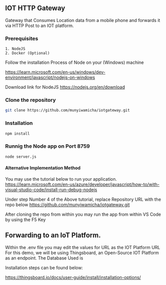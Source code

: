 ## IOT HTTP Gateway
 Gateway that Consumes Location data from a mobile phone and forwards it via HTTP Post to an IOT platform. 
### Prerequisites
    1. NodeJS
    2. Docker (Optional)

Follow the installation Process of Node on your (Windows) machine

https://learn.microsoft.com/en-us/windows/dev-environment/javascript/nodejs-on-windows

Download link for NodeJS
https://nodejs.org/en/download


### Clone the repository

```bash
git clone https://github.com/munyiwamicha/iotgateway.git
```
### Installation

```bash
npm install
```
### Runnig the Node app on Port 8759
```bash
node server.js
```

#### Alternative Implementation Method 
You may use the tutorial below to run your application.
https://learn.microsoft.com/en-us/azure/developer/javascript/how-to/with-visual-studio-code/install-run-debug-nodejs

Under step Number 4 of the Above tutorial, replace Repository URL with the repo below 
https://github.com/munyiwamicha/iotgateway.git

After cloning the repo from within you may run the app from within VS Code by using the F5 Key

## Forwarding to an IoT Platform.
Within the .env file you may edit the values for URL as the IOT Platform URL
For this demo, we will be using Thingsboard, an Open-Source IOT Platform as an endpoint.
The Database Used is 

Installation steps can be found below:

https://thingsboard.io/docs/user-guide/install/installation-options/

